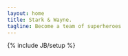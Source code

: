```yaml
---
layout: home
title: Stark & Wayne.
tagline: Become a team of superheroes
---
```

{% include JB/setup %}
